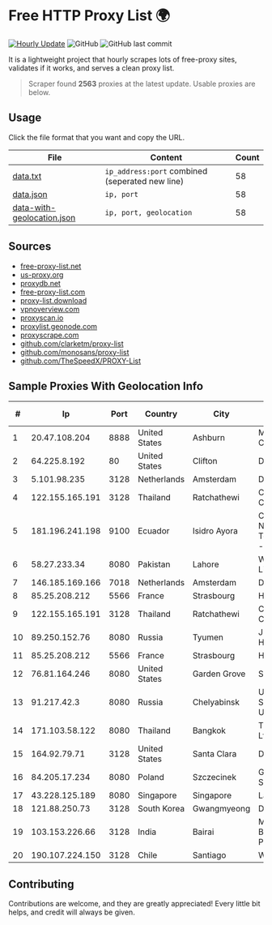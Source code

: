 
# Free HTTP Proxy List 🌍

[![Hourly Update](https://github.com/mertguvencli/http-proxy-list/actions/workflows/main.yml/badge.svg?branch=main)](https://github.com/mertguvencli/http-proxy-list/actions/workflows/main.yml)
![GitHub](https://img.shields.io/github/license/mertguvencli/http-proxy-list)
![GitHub last commit](https://img.shields.io/github/last-commit/mertguvencli/http-proxy-list)

It is a lightweight project that hourly scrapes lots of free-proxy sites, validates if it works, and serves a clean proxy list.


> Scraper found **2563** proxies at the latest update. Usable proxies are below.

## Usage

Click the file format that you want and copy the URL.


|File|Content|Count|
|----|-------|-----|
|[data.txt](https://raw.githubusercontent.com/mertguvencli/http-proxy-list/main/proxy-list/data.txt)|`ip_address:port` combined (seperated new line)|58|
|[data.json](https://raw.githubusercontent.com/mertguvencli/http-proxy-list/main/proxy-list/data.json)|`ip, port`|58|
|[data-with-geolocation.json](https://raw.githubusercontent.com/mertguvencli/http-proxy-list/main/proxy-list/data-with-geolocation.json)|`ip, port, geolocation`|58|

## Sources

* [free-proxy-list.net](https://free-proxy-list.net)
* [us-proxy.org](https://www.us-proxy.org)
* [proxydb.net](http://proxydb.net)
* [free-proxy-list.com](https://free-proxy-list.com/?page=&port=&type%5B%5D=http&type%5B%5D=https&up_time=0&search=Search)
* [proxy-list.download](https://www.proxy-list.download/HTTP)
* [vpnoverview.com](https://vpnoverview.com/privacy/anonymous-browsing/free-proxy-servers)
* [proxyscan.io](https://www.proxyscan.io)
* [proxylist.geonode.com](https://proxylist.geonode.com/api/proxy-list?limit=300&page=1&sort_by=lastChecked&sort_type=desc&protocols=http,https)
* [proxyscrape.com](https://api.proxyscrape.com/v2/?request=displayproxies&protocol=http&timeout=10000&country=all&ssl=all&anonymity=all)
* [github.com/clarketm/proxy-list](https://raw.githubusercontent.com/clarketm/proxy-list/master/proxy-list-raw.txt)
* [github.com/monosans/proxy-list](https://raw.githubusercontent.com/monosans/proxy-list/main/proxies/http.txt)
* [github.com/TheSpeedX/PROXY-List](https://raw.githubusercontent.com/TheSpeedX/PROXY-List/master/http.txt)


## Sample Proxies With Geolocation Info

|#|Ip|Port|Country|City|Internet Service Provider|
|-|--|----|-------|----|-------------------------|
|1|20.47.108.204|8888|United States|Ashburn|Microsoft Corporation|
|2|64.225.8.192|80|United States|Clifton|DigitalOcean, LLC|
|3|5.101.98.235|3128|Netherlands|Amsterdam|DigitalOcean|
|4|122.155.165.191|3128|Thailand|Ratchathewi|CAT Telecom Public Company Limited|
|5|181.196.241.198|9100|Ecuador|Isidro Ayora|Corporacion Nacional De Telecomunicaciones - CNT EP|
|6|58.27.233.34|8080|Pakistan|Lahore|Wateen Telecom Limited|
|7|146.185.169.166|7018|Netherlands|Amsterdam|DigitalOcean, LLC|
|8|85.25.208.212|5566|France|Strasbourg|Host Europe GmbH|
|9|122.155.165.191|3128|Thailand|Ratchathewi|CAT Telecom Public Company Limited|
|10|89.250.152.76|8080|Russia|Tyumen|JSC "ER-Telecom Holding"|
|11|85.25.208.212|5566|France|Strasbourg|Host Europe GmbH|
|12|76.81.164.246|8080|United States|Garden Grove|Spectrum|
|13|91.217.42.3|8080|Russia|Chelyabinsk|Uralskie Kabelnye Seti Ltd. Verkhny Ufaley|
|14|171.103.58.122|8080|Thailand|Bangkok|True Internet Co., Ltd.|
|15|164.92.79.71|3128|United States|Santa Clara|DigitalOcean, LLC|
|16|84.205.17.234|8080|Poland|Szczecinek|Gawex Media Sp.zoo|
|17|43.228.125.189|8080|Singapore|Singapore|Layerstack Limited|
|18|121.88.250.73|3128|South Korea|Gwangmyeong|DLIVE|
|19|103.153.226.66|3128|India|Bairai|Maba Safenet Broadband Services Private Limited|
|20|190.107.224.150|3128|Chile|Santiago|WOM S.A.|



## Contributing

Contributions are welcome, and they are greatly appreciated! Every
little bit helps, and credit will always be given.

